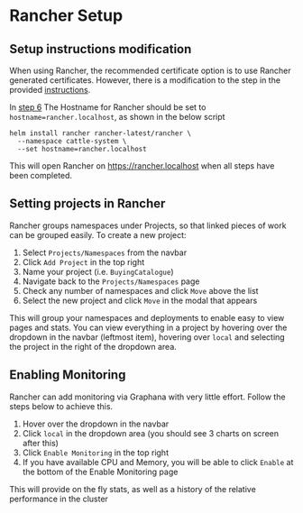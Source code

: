 # Rancher Setup

## Setup instructions modification
When using Rancher, the recommended certificate option is to use Rancher generated certificates. However, there is a modification to the step in the provided [instructions](https://rancher.com/docs/rancher/v2.x/en/installation/k8s-install/helm-rancher/). 

In [step 6](https://rancher.com/docs/rancher/v2.x/en/installation/k8s-install/helm-rancher/#6-install-rancher-with-helm-and-your-chosen-certificate-option) The Hostname for Rancher should be set to `hostname=rancher.localhost`, as shown in the below script

```
helm install rancher rancher-latest/rancher \
  --namespace cattle-system \
  --set hostname=rancher.localhost
```

This will open Rancher on https://rancher.localhost when all steps have been completed.

## Setting projects in Rancher

Rancher groups namespaces under Projects, so that linked pieces of work can be grouped easily. To create a new project:
1. Select `Projects/Namespaces` from the navbar
2. Click `Add Project` in the top right
3. Name your project (i.e. `BuyingCatalogue`)
4. Navigate back to the `Projects/Namespaces` page
5. Check any number of namespaces and click `Move` above the list
6. Select the new project and click `Move` in the modal that appears

This will group your namespaces and deployments to enable easy to view pages and stats. You can view everything in a project by hovering over the dropdown in the navbar (leftmost item), hovering over `local` and selecting the project in the right of the dropdown area.

## Enabling Monitoring

Rancher can add monitoring via Graphana with very little effort. Follow the steps below to achieve this.

1. Hover over the dropdown in the navbar
2. Click `local` in the dropdown area (you should see 3 charts on screen after this)
3. Click `Enable Monitoring` in the top right
4. If you have available CPU and Memory, you will be able to click `Enable` at the bottom of the Enable Monitoring page

This will provide on the fly stats, as well as a history of the relative performance in the cluster